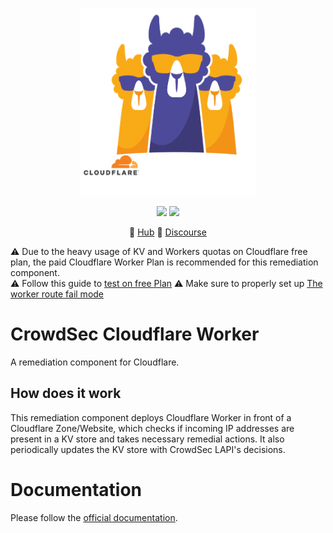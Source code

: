 <p align="center">
<img src="https://github.com/crowdsecurity/cs-cloudflare-worker-bouncer/raw/main/docs/assets/crowdsec_cloudfare.png" alt="CrowdSec" title="CrowdSec" width="280" height="300" />
</p>
<p align="center">
<img src="https://img.shields.io/badge/build-pass-green">
<img src="https://img.shields.io/badge/tests-pass-green">
</p>
<p align="center">
&#x1F4A0; <a href="https://hub.crowdsec.net">Hub</a>
&#128172; <a href="https://discourse.crowdsec.net">Discourse </a>
</p>

⚠️ Due to the heavy usage of KV and Workers quotas on Cloudflare free plan, the paid Cloudflare Worker Plan is recommended for this remediation component.   
⚠️ Follow this guide to [test on free Plan](https://doc.crowdsec.net/u/bouncers/cloudflare-workers/#appendix-test-with-cloudflare-free-plan)
⚠️ Make sure to properly set up [The worker route fail mode](https://doc.crowdsec.net/u/bouncers/cloudflare-workers#setting-up-the-worker-route-fail-mode)

# CrowdSec Cloudflare Worker 

A remediation component for Cloudflare.

## How does it work

This remediation component deploys Cloudflare Worker in front of a Cloudflare Zone/Website, which checks if incoming IP addresses are present in a KV store and takes necessary remedial actions. It also periodically updates the KV store with CrowdSec LAPI's decisions.

# Documentation

Please follow the [official documentation](https://docs.crowdsec.net/docs/next/bouncers/cloudflare-workers).
